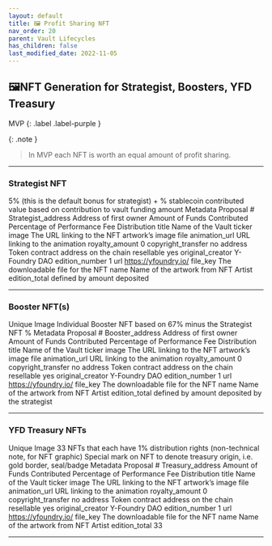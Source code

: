 ```yaml
---
layout: default
title: 🖼️ Profit Sharing NFT
nav_order: 20
parent: Vault Lifecycles
has_children: false
last_modified_date: 2022-11-05
---
```


## 🖼️NFT Generation for Strategist, Boosters, YFD Treasury

MVP
{: .label .label-purple }

{: .note }
> In MVP each NFT is worth an equal amount of profit sharing. 

***

### Strategist NFT
5% (this is the default bonus for strategist) + % stablecoin contributed value based on contribution to vault funding amount
Metadata
Proposal #
Strategist_address Address of first owner
Amount of Funds Contributed
Percentage of Performance Fee Distribution
title    Name of the Vault
ticker
image    The URL linking to the NFT artwork’s image file
animation_url    URL linking to the animation 
royalty_amount    0
copyright_transfer    no
address    Token contract address on the chain
resellable    yes
original_creator    Y-Foundry DAO
edition_number    1
url    https://yfoundry.io/
file_key    The downloadable file for the NFT
name    Name of the artwork from NFT Artist
edition_total    defined by amount deposited

***

### Booster NFT(s) 
Unique Image
Individual Booster NFT based on 67% minus the Strategist NFT %
Metadata
Proposal #
Booster_address Address of first owner
Amount of Funds Contributed
Percentage of Performance Fee Distribution
title    Name of the Vault
ticker
image    The URL linking to the NFT artwork’s image file
animation_url    URL linking to the animation 
royalty_amount    0
copyright_transfer    no
address    Token contract address on the chain
resellable    yes
original_creator    Y-Foundry DAO
edition_number    1
url    https://yfoundry.io/
file_key    The downloadable file for the NFT
name    Name of the artwork from NFT Artist
edition_total    defined by amount deposited by the strategist

***

### YFD Treasury NFTs
Unique Image
33 NFTs that each have 1% distribution rights
(non-technical note, for NFT graphic) Special mark on NFT to denote treasury origin, i.e. gold border, seal/badge
Metadata
Proposal #
Treasury_address
Amount of Funds Contributed
Percentage of Performance Fee Distribution
title    Name of the Vault
ticker
image    The URL linking to the NFT artwork’s image file
animation_url    URL linking to the animation 
royalty_amount    0
copyright_transfer    no
address    Token contract address on the chain
resellable    yes
original_creator    Y-Foundry DAO
edition_number    1
url    https://yfoundry.io/
file_key    The downloadable file for the NFT
name    Name of the artwork from NFT Artist
edition_total    33

***